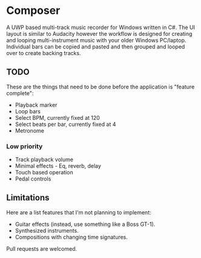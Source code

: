 # Composer
A UWP based multi-track music recorder for Windows written in C#.
The UI layout is similar to Audacity however the workflow is designed for creating and looping multi-instrument music with your older Windows PC/laptop.
Individual bars can be copied and pasted and then grouped and looped over to create backing tracks.

## TODO
These are the things that need to be done before the application is "feature complete":
* Playback marker
* Loop bars
* Select BPM, currently fixed at 120
* Select beats per bar, currently fixed at 4
* Metronome
### Low priority
* Track playback volume
* Minimal effects - Eq, reverb, delay
* Touch based operation
* Pedal controls

## Limitations
Here are a list features that I'm not planning to implement:
* Guitar effects (instead, use something like a Boss GT-1).
* Synthesized instruments.
* Compositions with changing time signatures.

Pull requests are welcomed.
